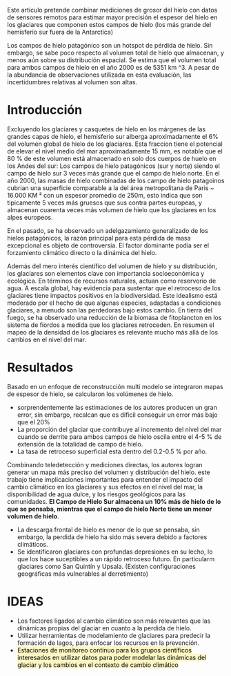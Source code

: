 Este artículo pretende combinar mediciones de grosor del hielo con datos de sensores remotos para estimar mayor precisión el espesor del hielo en los glaciares que componen estos campos de hielo (los más grande del hemisferio sur fuera de la Antarctica)

Los campos de hielo patagónico son un hotspot de pérdida de hielo. Sin embargo, se sabe poco respecto al volumen total de hielo que almacenan, y menos aún sobre su distribución espacial.
Se estima que el volumen total para ambos campos de hielo en el año 2000 es de 5351 km ^3. A pesar de la abundancia de observaciones utilizada en esta evaluación, las incertidumbres relativas al volumen son altas.
# Introducción
Excluyendo los glaciares y casquetes de hielo en los márgenes de las grandes capas de hielo, el hemisferio sur alberga aproximadamente el 6% del volumen global de hielo de los glaciares. Esta fraccion tiene el potencial de elevar el nivel medio del mar aproximadamente 15 mm, es notable que el 80 % de este volumen está almacenado en solo dos cuerpos de huelo en los Andes del sur: Los campos de hielo patagónicos (sur y norte) siendo el campo de hielo sur 3 veces más grande que el campo de hielo norte. En el año 2000, las masas de hielo combinadas de los campo de hielo patagoinos cubrian una superficie comparable a la del área metropolitana de Paris ~ 16.000 KM ² con un espesor promedio de 250m, esto indica que son tipicamente 5 veces más gruesos que sus contra partes europeas, y almacenan cuarenta veces más volumen de hielo que los glaciares en los alpes europeos.

En el pasado, se ha observado un adelgazamiento generalizado de los hielos patagónicos, la razón principal para esta pérdida de masa excepcional es objeto de controversia. El factor dominante podía ser el forzamiento climático directo o la dinámica del hielo.

Además del mero interés científico del volumen de hielo y su distribución, los glaciares son elementos clave con importancia socioeconómica y ecológica. En términos de recursos naturales, actuan como reservorio de agua. A escala global, hay evidencia para sustentar que el retroceso de los glaciares tiene impactos positivos en la biodiversidad. Este idealismo está moderado por el hecho de que algunas especies, adaptadas a condiciones glaciares, a menudo son las perdedoras bajo estos cambio. En tierra del fuego, se ha observado una reducción de la biomasa de fitoplancton en los sistema de fiordos a medida que los glaciares retroceden. En resumen el mapeo de la densidad de los glaciares es relevante mucho más allá de los cambios en el nivel del mar.
# Resultados
Basado en un enfoque de reconstrucción multi modelo  se integraron mapas de espesor de hielo, se calcularon los volúmenes de hielo. 
+ sorprendentemente las estimaciones de los autores producen un gran error, sin embargo, recalcan que es dificil conseguir un error más bajo que el 20% 
+ La proporción del glaciar que contribuye al incremento del nivel del mar cuando se derrite para ambos campos de hielo oscila entre el 4-5 % de extensión de la totalidad de campo de hielo.
+ La tasa de retroceso superficial esta dentro del 0.2-0.5 % por año.

Combinando teledetección y mediciones directas, los autores logran generar un mapa más preciso del volumen y distribución del hielo. este trabajo tiene implicaciones importantes para entender el impacto del cambio climático en los glaciares y sus efectos en el nivel del mar, la disponibilidad de agua dulce, y los riesgos geológicos para las comunidades.
**El Campo de Hielo Sur almacena un 10% más de hielo de lo que se pensaba, mientras que el campo de hielo Norte tiene un menor volumen de hielo**. 
+ La descarga frontal de hielo es menor de lo que se pensaba, sin embargo, la perdida de hielo ha sido más severa debido a factores climáticos.
+ Se identificaron glaciares con profundas depresiones en su lecho, lo que los hace suceptibles a un rápido retroceso futuro. En particularm glaciares como San Quintín y Upsala. (Existen configuraciones geográficas más vulnerables al derretimiento)
# IDEAS
+ Los factores ligados al cambio climático son más relevantes que las dinámicas propias del glaciar en cuanto a la perdida de hielo.
+ Utilizar herramientas de modelamiento de glaciares para predecir la formación de lagos, para enfocar los recursos en la prevención.
+ <mark style="background: #FFF3A3A6;">Estaciones de monitoreo continuo para los grupos científicos interesados en utilizar datos para poder modelar las dinámicas del glaciar y los cambios en el contexto de cambio climático</mark>


